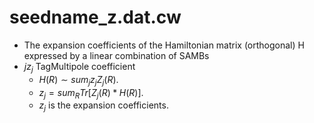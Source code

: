 # seedname_z.dat.cw
- The expansion coefficients of the Hamiltonian matrix (orthogonal) H expressed by a linear combination of SAMBs
- $j z_j$ TagMultipole coefficient
    - $H(R) \sim sum_{j} z_j Z_j(R)$.
    - $z_j = sum_{R} Tr[Z_j(R)*H(R)]$.
    - $z_j$ is the expansion coefficients.
